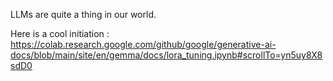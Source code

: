 LLMs are quite a thing in our world. 

Here is a cool initiation : https://colab.research.google.com/github/google/generative-ai-docs/blob/main/site/en/gemma/docs/lora_tuning.ipynb#scrollTo=yn5uy8X8sdD0
